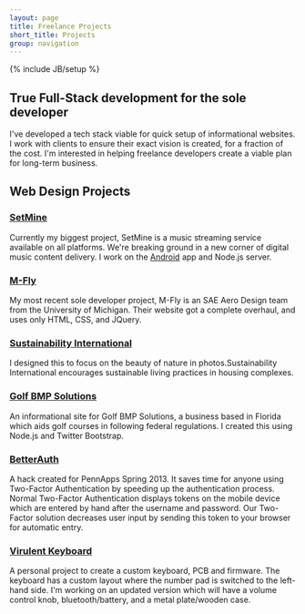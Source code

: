 ```yaml
---
layout: page
title: Freelance Projects
short_title: Projects
group: navigation
---
```

{% include JB/setup %}

## True Full-Stack development for the sole developer

I've developed a tech stack viable for quick setup of informational websites. I work with clients to ensure their exact vision is created, for a fraction of the cost. I'm interested in helping freelance developers create a viable plan for long-term business.

## Web Design Projects

### [SetMine](http://setmine.com)

Currently my biggest project, SetMine is a music streaming service available on all platforms. We're breaking ground in a new corner of digital music content delivery. I work on the [Android](https://play.google.com/store/apps/details?id=com.setmine.android) app and Node.js server.

### [M-Fly](http://umich.edu/~mfly)

My most recent sole developer project, M-Fly is an SAE Aero Design team from the University of Michigan. Their website got a complete overhaul, and uses only HTML, CSS, and JQuery.

### [Sustainability International](http://sustainabilityinternational.org)

I designed this to focus on the beauty of nature in photos.Sustainability International encourages sustainable living practices in housing complexes.

### [Golf BMP Solutions](http://golfbmpsolutions.com)

An informational site for Golf BMP Solutions, a business based in Florida which aids golf courses in following federal regulations. I created this using Node.js and Twitter Bootstrap.

### [BetterAuth](https://www.hackerleague.org/hackathons/pennapps-spring-2013/hacks/betterauth)

A hack created for PennApps Spring 2013. It saves time for anyone using Two-Factor Authentication by speeding up the authentication process. Normal Two-Factor Authentication displays tokens on the mobile device which are entered by hand after the username and password. Our Two-Factor solution decreases user input by sending this token to your browser for automatic entry.

### [Virulent Keyboard](https://github.com/johnfonte/virulent)

A personal project to create a custom keyboard, PCB and firmware. The keyboard has a custom layout where the number pad is switched to the left-hand side. I'm working on an updated version which will have a volume control knob, bluetooth/battery, and a metal plate/wooden case.
